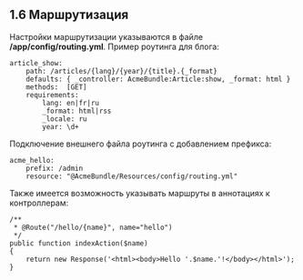 ## 1.6 Маршрутизация

Настройки маршрутизации указываются в файле **/app/config/routing.yml**. Пример роутинга для блога:
```
article_show:
    path: /articles/{lang}/{year}/{title}.{_format}
    defaults: { _controller: AcmeBundle:Article:show, _format: html }
    methods:  [GET]
    requirements:
        lang: en|fr|ru
        _format: html|rss
        _locale: ru
        year: \d+
```

Подключение внешнего файла роутинга с добавлением префикса:

```
acme_hello:
    prefix: /admin
    resource: "@AcmeBundle/Resources/config/routing.yml"
```

Также имеется возможность указывать маршруты в аннотациях к контроллерам:

```
/**
 * @Route("/hello/{name}", name="hello")
 */
public function indexAction($name)
{
    return new Response('<html><body>Hello '.$name.'!</body></html>');
}
````